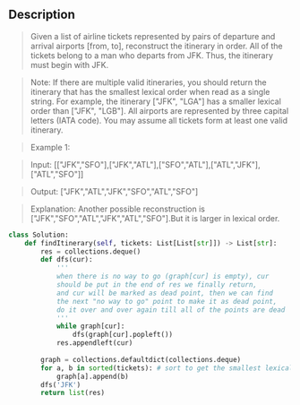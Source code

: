 ## Description
>Given a list of airline tickets represented by pairs of departure and arrival airports [from, to], reconstruct the itinerary in order. All of the tickets belong to a man who departs from JFK. Thus, the itinerary must begin with JFK.

>Note:
If there are multiple valid itineraries, you should return the itinerary that has the smallest lexical order when read as a single string. For example, the itinerary ["JFK", "LGA"] has a smaller lexical order than ["JFK", "LGB"].
All airports are represented by three capital letters (IATA code).
You may assume all tickets form at least one valid itinerary.

>Example 1:

>Input: [["JFK","SFO"],["JFK","ATL"],["SFO","ATL"],["ATL","JFK"],["ATL","SFO"]]

>Output: ["JFK","ATL","JFK","SFO","ATL","SFO"]

>Explanation: Another possible reconstruction is ["JFK","SFO","ATL","JFK","ATL","SFO"].But it is larger in lexical order.

```python
class Solution:
    def findItinerary(self, tickets: List[List[str]]) -> List[str]:
        res = collections.deque()
        def dfs(cur):
            '''
            when there is no way to go (graph[cur] is empty), cur 
            should be put in the end of res we finally return,
            and cur will be marked as dead point, then we can find
            the next "no way to go" point to make it as dead point,
            do it over and over again till all of the points are dead
            '''
            while graph[cur]:
                dfs(graph[cur].popleft())
            res.appendleft(cur) 
            
        graph = collections.defaultdict(collections.deque)
        for a, b in sorted(tickets): # sort to get the smallest lexical order
            graph[a].append(b)
        dfs('JFK')
        return list(res)
```
